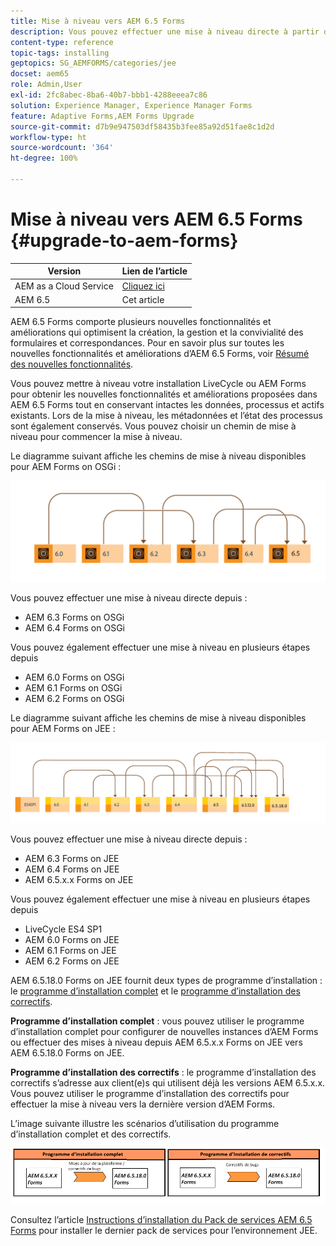 ```yaml
---
title: Mise à niveau vers AEM 6.5 Forms
description: Vous pouvez effectuer une mise à niveau directe à partir d’AEM 6.3 Forms et AEM 6.4 Forms vers AEM 6.5 Forms.
content-type: reference
topic-tags: installing
geptopics: SG_AEMFORMS/categories/jee
docset: aem65
role: Admin,User
exl-id: 2fc8abec-8ba6-40b7-bbb1-4288eeea7c86
solution: Experience Manager, Experience Manager Forms
feature: Adaptive Forms,AEM Forms Upgrade
source-git-commit: d7b9e947503df58435b3fee85a92d51fae8c1d2d
workflow-type: ht
source-wordcount: '364'
ht-degree: 100%

---
```


# Mise à niveau vers AEM 6.5 Forms {#upgrade-to-aem-forms}

| Version | Lien de l’article |
| -------- | ---------------------------- |
| AEM as a Cloud Service | [Cliquez ici](https://experienceleague.adobe.com/docs/experience-manager-cloud-service/content/forms/setup-configure-migrate/migrate-to-forms-as-a-cloud-service.html?lang=fr) |
| AEM 6.5 | Cet article |


AEM 6.5 Forms comporte plusieurs nouvelles fonctionnalités et améliorations qui optimisent la création, la gestion et la convivialité des formulaires et correspondances. Pour en savoir plus sur toutes les nouvelles fonctionnalités et améliorations d’AEM 6.5 Forms, voir [Résumé des nouvelles fonctionnalités](../../forms/using/whats-new.md).

Vous pouvez mettre à niveau votre installation LiveCycle ou AEM Forms pour obtenir les nouvelles fonctionnalités et améliorations proposées dans AEM 6.5 Forms tout en conservant intactes les données, processus et actifs existants. Lors de la mise à niveau, les métadonnées et l’état des processus sont également conservés. Vous pouvez choisir un chemin de mise à niveau pour commencer la mise à niveau.

Le diagramme suivant affiche les chemins de mise à niveau disponibles pour AEM Forms on OSGi :

![Flux de mise à niveau OSGi](do-not-localize/osgi-upgrade-path.png)

Vous pouvez effectuer une mise à niveau directe depuis :

* AEM 6.3 Forms on OSGi
* AEM 6.4 Forms on OSGi

Vous pouvez également effectuer une mise à niveau en plusieurs étapes depuis

* AEM 6.0 Forms on OSGi
* AEM 6.1 Forms on OSGi
* AEM 6.2 Forms on OSGi

Le diagramme suivant affiche les chemins de mise à niveau disponibles pour AEM Forms on JEE :

![Mise à niveau de JEE 6.5](do-not-localize/jee-upgrade-6-5.png)


Vous pouvez effectuer une mise à niveau directe depuis :

* AEM 6.3 Forms on JEE
* AEM 6.4 Forms on JEE
* AEM 6.5.x.x Forms on JEE

Vous pouvez également effectuer une mise à niveau en plusieurs étapes depuis

* LiveCycle ES4 SP1
* AEM 6.0 Forms on JEE
* AEM 6.1 Forms on JEE
* AEM 6.2 Forms on JEE

AEM 6.5.18.0 Forms on JEE fournit deux types de programme d’installation : le [programme d’installation complet](https://experienceleague.adobe.com/docs/experience-manager-release-information/aem-release-updates/forms-updates/aem-forms-releases.html?lang=fr) et le [programme d’installation des correctifs](https://experienceleague.adobe.com/docs/experience-manager-release-information/aem-release-updates/forms-updates/aem-forms-releases.html?lang=fr).

**Programme d’installation complet** : vous pouvez utiliser le programme d’installation complet pour configurer de nouvelles instances d’AEM Forms ou effectuer des mises à niveau depuis AEM 6.5.x.x Forms on JEE vers AEM 6.5.18.0 Forms on JEE.

**Programme d’installation des correctifs** : le programme d’installation des correctifs s’adresse aux client(e)s qui utilisent déjà les versions AEM 6.5.x.x. Vous pouvez utiliser le programme d’installation des correctifs pour effectuer la mise à niveau vers la dernière version d’AEM Forms.

L’image suivante illustre les scénarios d’utilisation du programme d’installation complet et des correctifs.

![Programme d’installation complet et programme d’installation de correctifs](/help/forms/using/assets/full-and-patch-installer.png)

Consultez l’article [Instructions d’installation du Pack de services AEM 6.5 Forms](https://experienceleague.adobe.com/docs/experience-manager-65/release-notes/aem-forms-current-service-pack-installation-instructions.html?lang=fr) pour installer le dernier pack de services pour l’environnement JEE.

<!--
[Work in Progress]

Migration involves moving only assets (PDF, XDP, images, adaptive forms, correspondence management assets) from one server to another - processes (LCA), settings, configurations, and a few other pieces of metadata are not migrated. Perform the following steps to migrate to AEM 6.3 Forms:

1. Set up a fresh environment of [AEM 6.3 Forms](https://adobe.com/go/learn_aemforms_documentation_63).
1. Move XDP or other compatible assets to the freshly set instance. For detailed instructions, see [Importing and exporting assets to AEM Forms](../../forms/using/import-export-forms-templates.md). [
   ](../../forms/using/import-export-forms-templates.md)
1. Build the required services, if any.

   For example, if you are using AEM Forms on JEE Document Services, changes are required in the code to use document services available in AEM Forms on OSGi.

1. Perform post-installation activities:

    * **Run Migration Utility**

      The migration utility makes the adaptive forms and correspondence management assets of earlier versions compatible with AEM 6.3 forms. You can download the utility from AEM Software Distribution. For step-by-step information to configure and use the migration utility, see [migration utility](../../forms/using/migration-utility.md) documentation.

    * **Reconfigure Adobe Sign**

      If you had Adobe Sign configured in the previous version of AEM Forms, then reconfigure Adobe Sign from AEM Cloud services. For more details, see [Integrate Adobe Sign with AEM Forms](../../forms/using/adobe-sign-integration-adaptive-forms.md).

      Moreover, AEM 6.3 Forms release has introduced many new Adobe Sign features. For step-by-step information to use Adobe Sign, see [Using Adobe Sign in an adaptive form](../../forms/using/working-with-adobe-sign.md).

    * **Reconfigure analytics and reports**

      In AEM 6.3 Forms, traffic variable for source and success event for impression are not available. So, when you upgrade to AEM 6.3 Forms, AEM Forms stops sending data to Adobe Analytics server and analytics reports for adaptive forms are not available. Moreover, AEM 6.3 Forms introduces traffic variable for the version of form analytics and success event for the amount of time spent on a field. So, reconfigure analytics and reports for your AEM Forms environment. For detailed steps, see [Configuring analytics and reports](../../forms/using/configure-analytics-forms-documents.md).

      Methods to calculate average fill time for forms and average read time for have changed. So, when you upgrade to AEM 6.3 forms, older data (data from previous AEM Forms release) for these metrics is available only in Adobe Analytics. It is not visible in AEM Forms analytics reports. For these metrics, AEM Forms analytics reports display data which is captured after performing the upgrade.
      
      -->


